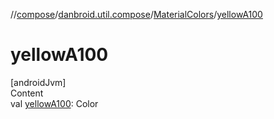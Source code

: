//[compose](../../../index.md)/[danbroid.util.compose](../index.md)/[MaterialColors](index.md)/[yellowA100](yellow-a100.md)



# yellowA100  
[androidJvm]  
Content  
val [yellowA100](yellow-a100.md): Color  




